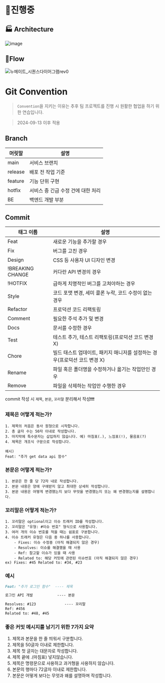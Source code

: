 # 🚧진행중
## 🏭 Architecture
![image](https://github.com/user-attachments/assets/e0d8f0a4-ab88-415e-a925-178c5b4ade4a)


## 🌊Flow
![누메이트_시퀀스다이어그램rev0](https://github.com/user-attachments/assets/086a3718-eaeb-4635-a5bf-7d1fa15cee16)

# Git Convention

> `Convention`을 지키는 이유는 추후 팀 프로젝트를 진행 시 원활한 협업을 하기 위한 연습입니다.

> 2024-09-13 이후 적용

## Branch

| **머릿말** | **설명** |
| --- | --- |
| main | 서비스 브랜치 |
| release | 배포 전 작업 기준 |
| feature | 기능 단위 구현 |
| hotfix | 서비스 중 긴급 수정 건에 대한 처리 |
| BE | 백엔드 개발 부분 |

## Commit

| 태그 이름 | 설명 |
| --- | --- |
| Feat | 새로운 기능을 추가할 경우 |
| Fix | 버그를 고친 경우 |
| Design | CSS 등 사용자 UI 디자인 변경 |
| !BREAKING CHANGE | 커다란 API 변경의 경우 |
| !HOTFIX | 급하게 치명적인 버그를 고쳐야하는 경우 |
| Style | 코드 포맷 변경, 세미 콜론 누락, 코드 수정이 없는 경우 |
| Refactor | 프로덕션 코드 리팩토링 |
| Comment | 필요한 주석 추가 및 변경 |
| Docs | 문서를 수정한 경우 |
| Test | 테스트 추가, 테스트 리팩토링(프로덕션 코드 변경 X) |
| Chore | 빌드 태스트 업데이트, 패키지 매니저를 설정하는 경우(프로덕션 코드 변경 X) |
| Rename | 파일 혹은 폴더명을 수정하거나 옮기는 작업만인 경우 |
| Remove | 파일을 삭제하는 작업만 수행한 경우 |

commit 작성 시 `제목`, `본문`, `꼬리말` 분리해서 작성❗❗❗

### 제목은 어떻게 적는가?

```
1. 제목의 처음은 동사 원형으로 시작합니다.
2. 총 글자 수는 50자 이내로 작성합니다.
3. 마지막에 특수문자는 삽입하지 않습니다. 예) 마침표(.), 느낌표(!), 물음표(?)
4. 제목은 개조식 구문으로 작성합니다. 
```
```
예시)
Feat: "추가 get data api 함수"
```

### 본문은 어떻게 적는가?
```
1. 본문은 한 줄 당 72자 내로 작성합니다.
2. 본문 내용은 양에 구애받지 않고 최대한 상세히 작성합니다.
3. 본문 내용은 어떻게 변경했는지 보다 무엇을 변경했는지 또는 왜 변경했는지를 설명합니다. 
```
### 꼬리말은 어떻게 적는가?
```
1. 꼬리말은 optional이고 이슈 트래커 ID를 작성합니다.
2. 꼬리말은 "유형: #이슈 번호" 형식으로 사용합니다.
3. 여러 개의 이슈 번호를 적을 때는 쉼표로 구분합니다.
4. 이슈 트래커 유형은 다음 중 하나를 사용합니다.
    - Fixes: 이슈 수정중 (아직 해결되지 않은 경우)
    - Resolves: 이슈를 해결했을 때 사용
    - Ref: 참고할 이슈가 있을 때 사용
    - Related to: 해당 커밋에 관련된 이슈번호 (아직 해결되지 않은 경우)
ex) Fixes: #45 Related to: #34, #23
``` 

### 예시

```markdown
Feat: "추가 로그인 함수"  ---- 제목

로그인 API 개발           ---- 본문

Resolves: #123             ---- 꼬리말
Ref: #456
Related to: #48, #45
```

### **좋은 커밋 메시지를 남기기 위한 7가지 요약**

1. 제목과 본문을 한 줄 띄워서 구분합니다.
2. 제목을 50글자 이내로 제한합니다.
3. 제목 첫 글자는 대문자로 작성합니다.
4. 제목 끝에 .(마침표) 넣지않습니다.
5. 제목은 명령문으로 사용하고 과거형을 사용하지 않습니다.
6. 본문의 행마다 72글자 이내로 제한합니다.
7. 본문은 어떻게 보다는 무엇과 왜를 설명하며 작성합니다.
